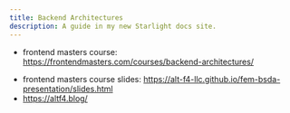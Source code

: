 ```yaml
---
title: Backend Architectures
description: A guide in my new Starlight docs site.
---
```


- frontend masters course: <https://frontendmasters.com/courses/backend-architectures/>

* frontend masters course slides: <https://alt-f4-llc.github.io/fem-bsda-presentation/slides.html>
* <https://altf4.blog/>

